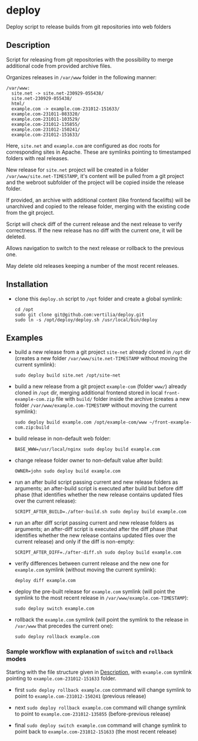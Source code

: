 # deploy

Deploy script to release builds from git repositories into web folders

## Description

Script for releasing from git repositories with the possibility to merge additional code from provided archive files.

Organizes releases in `/var/www` folder in the following manner:

```
/var/www:
  site.net -> site.net-230929-055438/
  site.net-230929-055438/
  html/
  example.com -> example.com-231012-151633/
  example.com-231011-083320/
  example.com-231011-103529/
  example.com-231012-135855/
  example.com-231012-150241/
  example.com-231012-151633/
```

Here, `site.net` and `example.com` are configured as doc roots for corresponding sites in Apache. These are symlinks
pointing to timestamped folders with real releases.

New release for `site.net` project will be created in a folder `/var/www/site.net-TIMESTAMP`, it's content will be
pulled from a git project and the webroot subfolder of the project will be copied inside the release folder.

If provided, an archive with additional content (like frontend facelifts) will be unarchived and copied to the release
folder, merging with the existing code from the git project.

Script will check diff of the current release and the next release to verify correctness. If the new release has no diff
with the current one, it will be deleted.

Allows navigation to switch to the next release or rollback to the previous one.

May delete old releases keeping a number of the most recent releases.

## Installation

- clone this `deploy.sh` script to `/opt` folder and create a global symlink:

   ```shell
   cd /opt
   sudo git clone git@github.com:vertilia/deploy.git
   sudo ln -s /opt/deploy/deploy.sh /usr/local/bin/deploy
   ```

## Examples

- build a new release from a git project `site-net` already cloned in `/opt` dir (creates a new
  folder `/var/www/site.net-TIMESTAMP` without moving the current symlink):

   ```shell
   sudo deploy build site.net /opt/site-net
   ```

- build a new release from a git project `example-com` (folder `www/`) already cloned in `/opt` dir, merging additional
  frontend stored in local `front-example-com.zip` file with `build/` folder inside the archive (creates a new
  folder `/var/www/example.com-TIMESTAMP` without moving the current symlink):

   ```shell
   sudo deploy build example.com /opt/example-com/www ~/front-example-com.zip:build
   ```

- build release in non-default web folder:

   ```shell
   BASE_WWW=/usr/local/nginx sudo deploy build example.com
   ```

- change release folder owner to non-default value after build:

   ```shell
   OWNER=john sudo deploy build example.com
   ```

- run an after build script passing current and new release folders as arguments; an after-build script is executed
  after build but before diff phase (that identifies whether the new release contains updated files over the current
  release):

   ```shell
   SCRIPT_AFTER_BUILD=./after-build.sh sudo deploy build example.com
   ```

- run an after diff script passing current and new release folders as arguments; an after-diff script is executed
  after the diff phase (that identifies whether the new release contains updated files over the current release) and
  only if the diff is non-empty:

   ```shell
   SCRIPT_AFTER_DIFF=./after-diff.sh sudo deploy build example.com
   ```

- verify differences between current release and the new one for `example.com` symlink (without moving the current
  symlink):

   ```shell
   deploy diff example.com
   ```

- deploy the pre-built release for `example.com` symlink (will point the symlink to the most recent release
  in `/var/www/example.com-TIMESTAMP`):

   ```shell
   sudo deploy switch example.com
   ```

- rollback the `example.com` symlink (will point the symlink to the release in `/var/www` that precedes the current
  one):

   ```shell
   sudo deploy rollback example.com
   ```

### Sample workflow with explanation of `switch` and `rollback` modes

Starting with the file structure given in [Description](), with `example.com` symlink pointing
to `example.com-231012-151633` folder.

- first `sudo deploy rollback example.com` command will change symlink to point to `example.com-231012-150241` (previous
  release)

- next `sudo deploy rollback example.com` command will change symlink to point to `example.com-231012-135855`
  (before-previous release)

- final `sudo deploy switch example.com` command will change symlink to point back to `example.com-231012-151633` (the
  most recent release)
